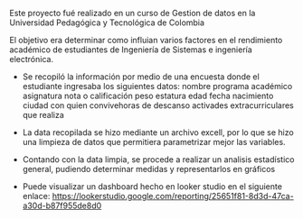 Este proyecto fué realizado en un curso de Gestion de datos en la Universidad Pedagógica y Tecnológica de Colombia

El objetivo era determinar como influian varios factores en el rendimiento académico de estudiantes de Ingeniería de Sistemas e ingeniería electrónica.

* Se recopiló la información por medio de una encuesta donde el estudiante ingresaba los siguientes datos:
nombre
programa académico
asignatura
nota o calificación
peso
estatura
edad
fecha nacimiento
ciudad 
con quien convivehoras de descanso
activades extracurriculares que realiza

* La data recopilada se hizo mediante un archivo excell, por lo que se hizo una limpieza de datos que permitiera parametrizar mejor las variables.

* Contando con la data limpia, se procede a realizar un analisis estadístico general, pudiendo determinar medidas  y representarlos en gráficos

* Puede visualizar un  dashboard hecho en looker studio en el siguiente enlace: https://lookerstudio.google.com/reporting/25651f81-8d3d-47ca-a30d-b87f955de8d0 
